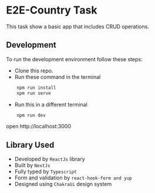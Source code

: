 # E2E-Country Task

This task show a basic app that includes CRUD operations.

## Development

To run the development environment follow these steps:

- Clone this repo.
- Run these command in the terminal

```bash
	npm run install
	npm run serve
```

- Run this in a different terminal

```bash
	npm run dev
```

open http://localhost:3000

## Library Used

- Developed by `ReactJs` library
- Built by `NextJs`
- Fully typed by `Typescript`
- Form and validation by `react-hook-form and yup`
- Designed using `ChakraUi` design system
